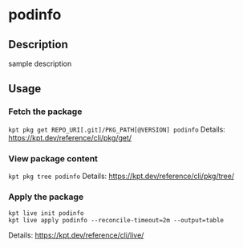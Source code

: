 # podinfo

## Description
sample description

## Usage

### Fetch the package
`kpt pkg get REPO_URI[.git]/PKG_PATH[@VERSION] podinfo`
Details: https://kpt.dev/reference/cli/pkg/get/

### View package content
`kpt pkg tree podinfo`
Details: https://kpt.dev/reference/cli/pkg/tree/

### Apply the package
```
kpt live init podinfo
kpt live apply podinfo --reconcile-timeout=2m --output=table
```
Details: https://kpt.dev/reference/cli/live/
